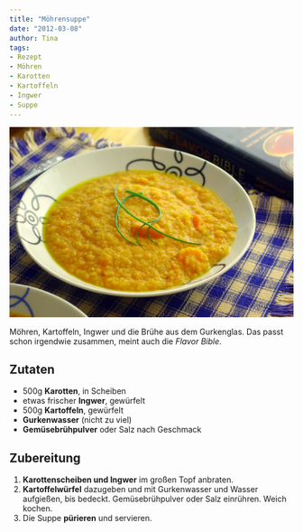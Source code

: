 ```yaml
---
title: "Möhrensuppe"
date: "2012-03-08" 
author: Tina
tags:
- Rezept
- Möhren
- Karotten
- Kartoffeln
- Ingwer
- Suppe
---
```


![IMGP8667](images/imgp8667.jpg)

Möhren, Kartoffeln, Ingwer und die Brühe aus dem Gurkenglas. Das passt schon irgendwie zusammen, meint auch die _Flavor Bible_.

## Zutaten
- 500g **Karotten**, in Scheiben
- etwas frischer **Ingwer**, gewürfelt
- 500g **Kartoffeln**, gewürfelt
- **Gurkenwasser** (nicht zu viel)
- **Gemüsebrühpulver** oder Salz nach Geschmack

## Zubereitung

1. **Karottenscheiben und Ingwer** im großen Topf anbraten.
2. **Kartoffelwürfel** dazugeben und mit Gurkenwasser und Wasser aufgießen, bis bedeckt. Gemüsebrühpulver oder Salz einrühren. Weich kochen.
3. Die Suppe **pürieren** und servieren.